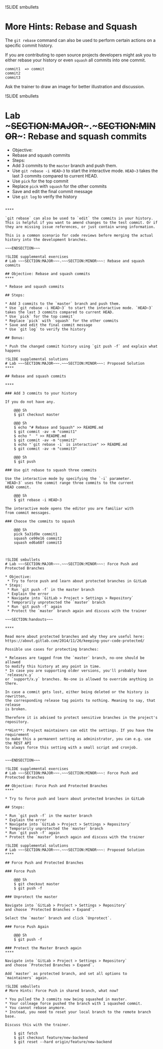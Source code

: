 !SLIDE smbullets
# More Hints: Rebase and Squash

The `git rebase` command can also be used to perform certain
actions on a specific commit history.

If you are contributing to open source projects developers
might ask you to either rebase your history or even `squash`
all commits into one commit.

    commit1  => commit
    commit2
    commit3

Ask the trainer to draw an image for better illustration and discussion.

!SLIDE smbullets
# Lab ~~~SECTION:MAJOR~~~.~~~SECTION:MINOR~~~: Rebase and squash commits

* Objective:
 * Rebase and squash commits
* Steps:
 * Add 3 commits to the `master` branch and push them.
 * Use `git rebase -i HEAD~3` to start the interactive mode. `HEAD~3` takes the last 3 commits compared to current HEAD.
 * Use `pick` for the top commit
 * Replace `pick` with `squash` for the other commits
 * Save and edit the final commit message
 * Use `git log` to verify the history

~~~SECTION:handouts~~~

****

`git rebase` can also be used to `edit` the commits in your history.
This is helpful if you want to amend changes to the test commit. Or if
they are missing issue references, or just contain wrong information.

This is a common scenario for code reviews before merging the actual
history into the development branches.

~~~ENDSECTION~~~

!SLIDE supplemental exercises
# Lab ~~~SECTION:MAJOR~~~.~~~SECTION:MINOR~~~: Rebase and squash commits

## Objective: Rebase and squash commits
****

* Rebase and squash commits

## Steps:

* Add 3 commits to the `master` branch and push them.
* Use `git rebase -i HEAD~3` to start the interactive mode. `HEAD~3` takes the last 3 commits compared to current HEAD.
* Use `pick` for the top commit`
* Replace `pick` with `squash` for the other commits
* Save and edit the final commit message
* Use `git log` to verify the history

## Bonus:

* Push the changed commit history using `git push -f` and explain what happens

!SLIDE supplemental solutions
# Lab ~~~SECTION:MAJOR~~~.~~~SECTION:MINOR~~~: Proposed Solution
****

## Rebase and squash commits

****

### Add 3 commits to your history

If you do not have any.

    @@@ Sh
    $ git checkout master

    @@@ Sh
    $ echo "# Rebase and Squash" >> README.md
    $ git commit -av -m "commit1"
    $ echo "  " >> README.md
    $ git commit -av -m "commit2"
    $ echo "`git rebase -i` is interactive" >> README.md
    $ git commit -av -m "commit3"

    @@@ Sh
    $ git push

### Use git rebase to squash three commits

Use the interactive mode by specifying the `-i` parameter.
`HEAD~3` uses the commit range three commits to the current
HEAD commit.

    @@@ Sh
    $ git rebase -i HEAD~3

The interactive mode opens the editor you are familiar with
from commit messages.

### Choose the commits to squash

    @@@ Sh
    pick 5a31d9e commit1
    squash ce90e16 commit2
    squash ed6a68f commit3



!SLIDE smbullets
# Lab ~~~SECTION:MAJOR~~~.~~~SECTION:MINOR~~~: Force Push and Protected Branches

* Objective:
 * Try to force push and learn about protected branches in GitLab
* Steps:
 * Run `git push -f` in the master branch
 * Explain the error
 * Navigate into `GitLab > Project > Settings > Repository`
 * Temporarily unprotected the `master` branch
 * Run `git push -f` again
 * Protect the `master` branch again and discuss with the trainer

~~~SECTION:handouts~~~

****

Read more about protected branches and why they are useful here:
https://about.gitlab.com/2014/11/26/keeping-your-code-protected/

Possible use cases for protecting branches:

* Releases are tagged from the `master` branch, no-one should be allowed
to modify this history at any point in time.
* In case you are supporting older versions, you'll probably have `release/x.y`
or `support/x.y` branches. No-one is allowed to override anything in there.

In case a commit gets lost, either being deleted or the history is rewritten,
the corresponding release tag points to nothing. Meaning to say, that release
is broken.

Therefore it is advised to protect sensitive branches in the project's repository.

**Hint**: Project maintainers can edit the settings. If you have the requirement
to make this a permanent setting as administrator, you can e.g. use the REST API
to always force this setting with a small script and cronjob.


~~~ENDSECTION~~~

!SLIDE supplemental exercises
# Lab ~~~SECTION:MAJOR~~~.~~~SECTION:MINOR~~~: Force Push and Protected Branches

## Objective: Force Push and Protected Branches
****

* Try to force push and learn about protected branches in GitLab

## Steps:

* Run `git push -f` in the master branch
* Explain the error
* Navigate into `GitLab > Project > Settings > Repository`
* Temporarily unprotected the `master` branch
* Run `git push -f` again
* Protect the `master` branch again and discuss with the trainer

!SLIDE supplemental solutions
# Lab ~~~SECTION:MAJOR~~~.~~~SECTION:MINOR~~~: Proposed Solution
****

## Force Push and Protected Branches

### Force Push

    @@@ Sh
    $ git checkout master
    $ git push -f

### Unprotect the master

Navigate into `GitLab > Project > Settings > Repository`
and choose `Protected Branches > Expand`.

Select the `master` branch and click `Unprotect`.

### Force Push Again

    @@@ Sh
    $ git push -f

### Protect the Master Branch again
****

Navigate into `GitLab > Project > Settings > Repository`
and choose `Protected Branches > Expand`.

Add `master` as protected branch, and set all options to
`maintainers` again.

!SLIDE smbullets
# More Hints: Force Push in shared branch, what now?

* You pulled the 3 commits now being squashed in master.
* Your colleage force pushed the branch with 1 squashed commit.
* You cannot rebase anymore.
* Instead, you need to reset your local branch to the remote branch base.

Discuss this with the trainer.

    $ git fetch
    $ git checkout feature/new-backend
    $ git reset --hard origin/feature/new-backend

